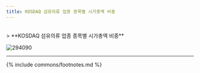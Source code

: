 ```yaml
---
title: KOSDAQ 섬유의류 업종 종목별 시가총액 비중
---
```

<br>
> **KOSDAQ 섬유의류 업종 종목별 시가총액 비중<a id="pie"></a>**

![294090](images/kosdaq_업종_섬유의류_종목.png)

---
{% include commons/footnotes.md %}